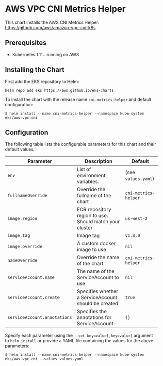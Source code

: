 # AWS VPC CNI Metrics Helper

This chart installs the AWS CNI Metrics Helper: https://github.com/aws/amazon-vpc-cni-k8s

## Prerequisites

- Kubernetes 1.11+ running on AWS

## Installing the Chart

First add the EKS repository to Helm:

```shell
helm repo add eks https://aws.github.io/eks-charts
```

To install the chart with the release name `cni-metrics-helper` and default configuration:

```shell
$ helm install --name cni-metrics-helper --namespace kube-system eks/aws-vpc-cni
```

## Configuration

The following table lists the configurable parameters for this chart and their default values.

| Parameter               | Description                                             | Default                             |
| ------------------------|---------------------------------------------------------|-------------------------------------|
| `env`                   | List of environment variables.                          | (see `values.yaml`)                 |
| `fullnameOverride`      | Override the fullname of the chart                      | `cni-metrics-helper`                |
| `image.region`          | ECR repository region to use. Should match your cluster | `us-west-2`                         |
| `image.tag`             | Image tag                                               | `v1.8.0`                            |
| `image.override`        | A custom docker image to use                            | `nil`                               |
| `nameOverride`          | Override the name of the chart                          | `cni-metrics-helper`                |
| `serviceAccount.name`   | The name of the ServiceAccount to use                   | `nil`                               |
| `serviceAccount.create` | Specifies whether a ServiceAccount should be created    | `true`                              |
| `serviceAccount.annotations` | Specifies the annotations for ServiceAccount       | `{}`                                |

Specify each parameter using the `--set key=value[,key=value]` argument to `helm install` or provide a YAML file containing the values for the above parameters:

```shell
$ helm install --name cni-metrics-helper --namespace kube-system eks/aws-vpc-cni --values values.yaml
```
